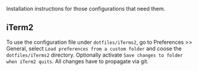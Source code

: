 Installation instructions for those configurations that need them.

## iTerm2
To use the configuration file under `dotfiles/iTerms2`, go to Preferences >> General, select `Load preferences from a custom folder` and coose the `dotfiles/iTerms2` directory. Optionally activate `Save changes to folder when iTerm2 quits`. All changes have to propagate via git.
